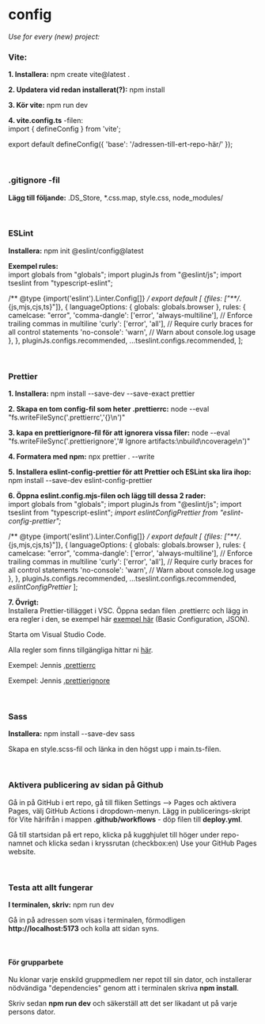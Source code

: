 # config
*Use for every (new) project:*

### Vite:
**1. Installera:** npm create vite@latest .

**2. Updatera vid redan installerat(?):** npm install

**3. Kör vite:** npm run dev

**4. vite.config.ts** -filen: <br>
import { defineConfig } from 'vite';

export default defineConfig({
  'base': '/adressen-till-ert-repo-här/'
});

<br>

### .gitignore -fil
**Lägg till följande:** .DS_Store, *.css.map, style.css, node_modules/

<br>

### ESLint
**Installera:** npm init @eslint/config@latest

**Exempel rules:** <br>
import globals from "globals";
import pluginJs from "@eslint/js";
import tseslint from "typescript-eslint";

/** @type {import('eslint').Linter.Config[]} */
export default [
  {files: ["**/*.{js,mjs,cjs,ts}"]},
  {
    languageOptions: { globals: globals.browser },
    rules: {
      camelcase: "error",
      'comma-dangle': ['error', 'always-multiline'], // Enforce trailing commas in multiline
      'curly': ['error', 'all'], // Require curly braces for all control statements
      'no-console': 'warn', // Warn about console.log usage
    },
  },
  pluginJs.configs.recommended,
  ...tseslint.configs.recommended,
];

<br>

### Prettier
**1. Installera:** npm install --save-dev --save-exact prettier

**2. Skapa en tom config-fil som heter .prettierrc:** node --eval "fs.writeFileSync('.prettierrc','{}\n')"

**3. kapa en prettierignore-fil för att ignorera vissa filer:** node --eval "fs.writeFileSync('.prettierignore','# Ignore artifacts:\nbuild\ncoverage\n')"

**4. Formatera med npm:** npx prettier . --write

**5. Installera eslint-config-prettier för att Prettier och ESLint ska lira ihop:** npm install --save-dev eslint-config-prettier

**6. Öppna eslint.config.mjs-filen och lägg till dessa 2 rader:** <br>
import globals from "globals";
import pluginJs from "@eslint/js";
import tseslint from "typescript-eslint";
*import eslintConfigPrettier from "eslint-config-prettier";*

/** @type {import('eslint').Linter.Config[]} */
export default [
  {files: ["**/*.{js,mjs,cjs,ts}"]},
  {
    languageOptions: { globals: globals.browser },
    rules: {
      camelcase: "error",
      'comma-dangle': ['error', 'always-multiline'], // Enforce trailing commas in multiline
      'curly': ['error', 'all'], // Require curly braces for all control statements
      'no-console': 'warn', // Warn about console.log usage
    },
  },
  pluginJs.configs.recommended,
  ...tseslint.configs.recommended,
  *eslintConfigPrettier*
];

**7. Övrigt:** <br>
Installera Prettier-tillägget i VSC.
Öppna sedan filen .prettierrc och lägg in era regler i den, se exempel här [exempel här](https://prettier.io/docs/en/configuration#basic-configuration) (Basic Configuration, JSON).

Starta om Visual Studio Code.

Alla regler som finns tillgängliga hittar ni [här](https://prettier.io/docs/en/options).

Exempel: Jennis [.prettierrc](https://github.com/postmodernistx/configs/blob/main/.prettierrc.json)

Exempel: Jennis [.prettierignore](https://github.com/postmodernistx/configs/blob/main/.prettierignore)

<br>

### Sass
**Installera:** npm install --save-dev sass

Skapa en style.scss-fil och länka in den högst upp i main.ts-filen.

<br>

### Aktivera publicering av sidan på Github
Gå in på GitHub i ert repo, gå till fliken Settings --> Pages och aktivera Pages, välj GitHub Actions i dropdown-menyn. Lägg in publicerings-skript för Vite härifrån i mappen **.github/workflows** - döp filen till **deploy.yml**.

Gå till startsidan på ert repo, klicka på kugghjulet till höger under repo-namnet och klicka sedan i kryssrutan (checkbox:en) Use your GitHub Pages website.

<br>

### Testa att allt fungerar
**I terminalen, skriv:** npm run dev

Gå in på adressen som visas i terminalen, förmodligen **http://localhost:5173** och kolla att sidan syns.

<br>

#### För grupparbete
Nu klonar varje enskild gruppmedlem ner repot till sin dator, och installerar nödvändiga "dependencies" genom att i terminalen skriva **npm install**.

Skriv sedan **npm run dev** och säkerställ att det ser likadant ut på varje persons dator.

